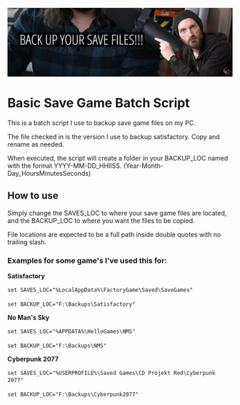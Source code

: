 ![Serious Snutt is Serious](Serious-Snutt.png "BACK UP YOUR SAVE FILES!!!")

# Basic Save Game Batch Script
This is a batch script I use to backup save game files on my PC.

The file checked in is the version I use to backup satisfactory.  Copy and rename as needed.

When executed, the script will create a folder in your BACKUP_LOC named with the format YYYY-MM-DD_HHIISS. (Year-Month-Day_HoursMinutesSeconds)

## How to use
Simply change the SAVES_LOC to where your save game files are located, and the BACKUP_LOC to where you want the files to be copied.

File locations are expected to be a full path inside double quotes with no trailing slash.

### Examples for some game's I've used this for:

**Satisfactory**
```
set SAVES_LOC="%LocalAppData%\FactoryGame\Saved\SaveGames"

set BACKUP_LOC="F:\Backups\Satisfactory"
```

**No Man's Sky**
```
set SAVES_LOC="%APPDATA%\HelloGames\NMS"

set BACKUP_LOC="F:\Backups\NMS"
```

**Cyberpunk 2077**
```
set SAVES_LOC="%USERPROFILE%\Saved Games\CD Projekt Red\Cyberpunk 2077"

set BACKUP_LOC="F:\Backups\Cyberpunk2077"
```